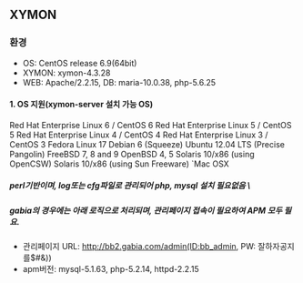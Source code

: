 ## XYMON
### 환경
- OS: CentOS release 6.9(64bit)
- XYMON: xymon-4.3.28
- WEB: Apache/2.2.15, DB: maria-10.0.38, php-5.6.25

#### 1.	OS 지원(xymon-server 설치 가능 OS)
Red Hat Enterprise Linux 6 / CentOS 6
Red Hat Enterprise Linux 5 / CentOS 5
Red Hat Enterprise Linux 4 / CentOS 4
Red Hat Enterprise Linux 3 / CentOS 3
Fedora Linux 17
Debian 6 (Squeeze)
Ubuntu 12.04 LTS (Precise Pangolin)
FreeBSD 7, 8 and 9
OpenBSD 4, 5
Solaris 10/x86 (using OpenCSW)
Solaris 10/x86 (using Sun Freeware)
`Mac OSX

##### perl기반이며, log또는 cfg파일로 관리되어 php, mysql 설치 필요없음 \
##### gabia의 경우에는 아래 로직으로 처리되며, 관리페이지 접속이 필요하여 APM 모두 필요. 
 - 관리페이지 URL: http://bb2.gabia.com/admin(ID:bb_admin, PW: 잘하자공지를$#&))
 - apm버전: mysql-5.1.63, php-5.2.14, httpd-2.2.15
